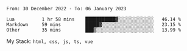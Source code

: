 <!--START_SECTION:waka-->

```text
From: 30 December 2022 - To: 06 January 2023

Lua          1 hr 58 mins    ███████████▓░░░░░░░░░░░░░   46.14 %
Markdown     59 mins         █████▓░░░░░░░░░░░░░░░░░░░   23.15 %
Other        35 mins         ███▒░░░░░░░░░░░░░░░░░░░░░   13.99 %
```

<!--END_SECTION:waka-->
My Stack: `html, css, js, ts, vue`
